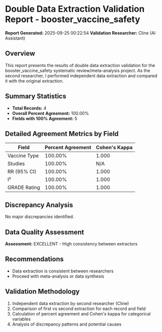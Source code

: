 # Double Data Extraction Validation Report - booster_vaccine_safety

**Report Generated:** 2025-09-25 00:22:54
**Validation Researcher:** Cline (AI Assistant)

## Overview
This report presents the results of double data extraction validation for the booster_vaccine_safety systematic review/meta-analysis project. As the second researcher, I performed independent data extraction and compared it with the original extraction.

## Summary Statistics
- **Total Records:** 4
- **Overall Percent Agreement:** 100.00%
- **Fields with 100% Agreement:** 5

## Detailed Agreement Metrics by Field

| Field | Percent Agreement | Cohen's Kappa |
|-------|------------------|---------------|
| Vaccine Type | 100.00% | 1.000 |
| Studies | 100.00% | N/A |
| RR (95% CI) | 100.00% | 1.000 |
| I² | 100.00% | 1.000 |
| GRADE Rating | 100.00% | 1.000 |

## Discrepancy Analysis

No major discrepancies identified.

## Data Quality Assessment

**Assessment:** EXCELLENT - High consistency between extractors

## Recommendations

- Data extraction is consistent between researchers
- Proceed with meta-analysis or data synthesis

## Validation Methodology

1. Independent data extraction by second researcher (Cline)
2. Comparison of first vs second extraction for each record and field
3. Calculation of percent agreement and Cohen's kappa for categorical variables
4. Analysis of discrepancy patterns and potential causes

